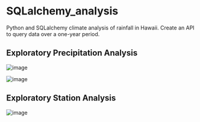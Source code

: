 # SQLalchemy_analysis
Python and SQLalchemy climate analysis of rainfall in Hawaii. Create an API to query data over a one-year period.

## Exploratory Precipitation Analysis

![image](https://github.com/quazchuaz/SQLalchemy_analysis/assets/135037270/a3557e71-2e2b-43b0-8603-d01e25bd41e9)

![image](https://github.com/quazchuaz/SQLalchemy_analysis/assets/135037270/026f9344-ce8c-4d64-8b74-cd94f07d1f7f)

## Exploratory Station Analysis

![image](https://github.com/quazchuaz/SQLalchemy_analysis/assets/135037270/6f578dfa-0d35-43af-84db-510a61d465f8)
